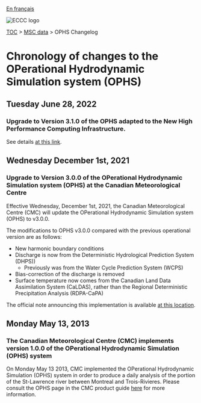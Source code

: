 [En français](changelog_ophs_fr.md)

![ECCC logo](../../img_eccc-logo.png)

[TOC](../../readme_en.md) > [MSC data](../readme_en.md) > OPHS Changelog

# Chronology of changes to the OPerational Hydrodynamic Simulation system (OPHS)

## Tuesday June 28, 2022

### Upgrade to Version 3.1.0 of the OPHS adapted to the New High Performance Computing Infrastructure.

See details [at this link](../changelog_multisystems_en.md).

## Wednesday December 1st, 2021

### Upgrade to Version 3.0.0 of the OPerational Hydrodynamic Simulation system (OPHS) at the Canadian Meteorological Centre

Effective Wednesday, December 1st, 2021, the Canadian Meteorological Centre (CMC) will update the OPerational Hydrodynamic Simulation system (OPHS) to v3.0.0.

The modifications to OPHS v3.0.0 compared with the previous operational version are as follows:

* New harmonic boundary conditions
* Discharge is now from the Deterministic Hydrological Prediction System (DHPS))
   * Previously was from the Water Cycle Prediction System (WCPS) 
* Bias-correction of the discharge is removed
* Surface temperature now comes from the Canadian Land Data Assimilation System (CaLDAS), rather than the Regional Deterministic Precipitation Analysis (RDPA-CaPA)

The official note announcing this implementation is available [at this location](https://dd.meteo.gc.ca/doc/genots/2021/11/26/NOCN03_CWAO_262118___50159).

## Monday May 13, 2013

### The Canadian Meteorological Centre (CMC) implements version 1.0.0 of the OPerational Hydrodynamic Simulation (OPHS) system

On Monday May 13 2013, CMC implemented the OPerational Hydrodynamic Simulation (OPHS) system in order to produce a daily analysis of the portion of the St-Lawrence river between Montreal and Trois-Rivieres. Please consult the OPHS page in the CMC product guide [here](https://collaboration.cmc.ec.gc.ca/cmc/CMOI/product_guide/submenus/shop_e.html) for more information.
